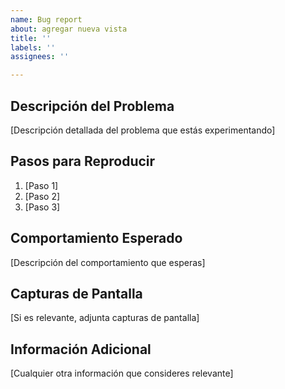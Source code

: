 ```yaml
---
name: Bug report
about: agregar nueva vista
title: ''
labels: ''
assignees: ''

---
```


## Descripción del Problema

[Descripción detallada del problema que estás experimentando]

## Pasos para Reproducir

1. [Paso 1]
2. [Paso 2]
3. [Paso 3]

## Comportamiento Esperado

[Descripción del comportamiento que esperas]

## Capturas de Pantalla

[Si es relevante, adjunta capturas de pantalla]

## Información Adicional

[Cualquier otra información que consideres relevante]
